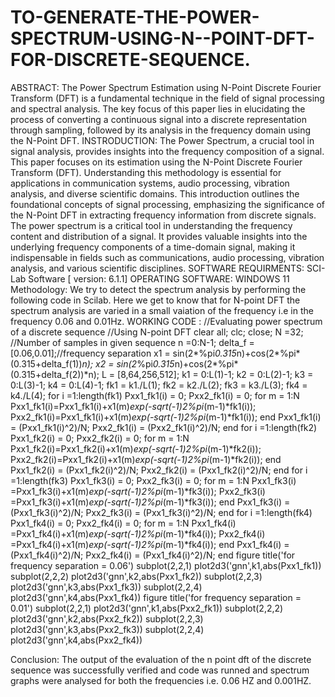 # TO-GENERATE-THE-POWER-SPECTRUM-USING-N--POINT-DFT-FOR-DISCRETE-SEQUENCE.
ABSTRACT:
The Power Spectrum Estimation using N-Point Discrete Fourier Transform (DFT) is a fundamental technique in the field of signal processing and spectral analysis.
The key focus of this paper lies in elucidating the process of converting a continuous signal into a discrete representation through sampling, followed by its analysis in the frequency domain using the N-Point DFT.
INSTRODUCTION:
The Power Spectrum, a crucial tool in signal analysis, provides insights into the frequency composition of a signal. This paper focuses on its estimation using the N-Point Discrete Fourier Transform (DFT).
Understanding this methodology is essential for applications in communication systems, audio processing, vibration analysis, and diverse scientific domains. This introduction outlines the foundational concepts of signal processing, emphasizing the significance of the N-Point DFT in extracting frequency information from discrete signals.
The power spectrum is a critical tool in understanding the frequency content and distribution of a signal. It provides valuable insights into the underlying frequency components of a time-domain signal, making it indispensable in fields such as communications, audio processing, vibration analysis, and various scientific disciplines.
SOFTWARE REQUIRMENTS:
SCI-Lab Software [ version: 6.1.1] OPERATING SOFTWARE: WINDOWS 11
Methodology:
We try to detect the spectrum analysis by performing the following code in Scilab. Here we get to know that for N-point DFT the spectrum analysis are varied in a small vaiation of the frequency i.e in the frequency 0.06 and 0.01Hz.
WORKING CODE :
//Evaluating power spectrum of a discrete sequence //Using N-point DFT
clear all;
clc;
close;
N =32; //Number of samples in given sequence n =0:N-1;
delta_f = [0.06,0.01];//frequency separation
x1 = sin(2*%pi*0.315*n)+cos(2*%pi*(0.315+delta_f(1))*n); x2 = sin(2*%pi*0.315*n)+cos(2*%pi*(0.315+delta_f(2))*n); L = [8,64,256,512];
k1 = 0:L(1)-1;
k2 = 0:L(2)-1;
k3 = 0:L(3)-1;
k4 = 0:L(4)-1;
fk1 = k1./L(1);
fk2 = k2./L(2);
fk3 = k3./L(3);
fk4 = k4./L(4);
for i =1:length(fk1)
Pxx1_fk1(i) = 0;
   Pxx2_fk1(i) = 0; for m = 1:N
Pxx1_fk1(i)=Pxx1_fk1(i)+x1(m)*exp(-sqrt(-1)*2*%pi*(m-1)*fk1(i)); Pxx2_fk1(i)=Pxx1_fk1(i)+x1(m)*exp(-sqrt(-1)*2*%pi*(m-1)*fk1(i)); end
Pxx1_fk1(i) = (Pxx1_fk1(i)^2)/N;
Pxx2_fk1(i) = (Pxx2_fk1(i)^2)/N; end
for i =1:length(fk2)
Pxx1_fk2(i) = 0; Pxx2_fk2(i) = 0; for m = 1:N
Pxx1_fk2(i)=Pxx1_fk2(i)+x1(m)*exp(-sqrt(-1)*2*%pi*(m-1)*fk2(i)); Pxx2_fk2(i)=Pxx1_fk2(i)+x1(m)*exp(-sqrt(-1)*2*%pi*(m-1)*fk2(i)); end
Pxx1_fk2(i) = (Pxx1_fk2(i)^2)/N;
Pxx2_fk2(i) = (Pxx1_fk2(i)^2)/N; end
for i =1:length(fk3)
Pxx1_fk3(i) = 0; Pxx2_fk3(i) = 0; for m = 1:N
Pxx1_fk3(i) =Pxx1_fk3(i)+x1(m)*exp(-sqrt(-1)*2*%pi*(m-1)*fk3(i)); Pxx2_fk3(i) =Pxx1_fk3(i)+x1(m)*exp(-sqrt(-1)*2*%pi*(m-1)*fk3(i)); end
Pxx1_fk3(i) = (Pxx1_fk3(i)^2)/N;
Pxx2_fk3(i) = (Pxx1_fk3(i)^2)/N; end
for i =1:length(fk4)
Pxx1_fk4(i) = 0; Pxx2_fk4(i) = 0; for m = 1:N
Pxx1_fk4(i) =Pxx1_fk4(i)+x1(m)*exp(-sqrt(-1)*2*%pi*(m-1)*fk4(i)); Pxx2_fk4(i) =Pxx1_fk4(i)+x1(m)*exp(-sqrt(-1)*2*%pi*(m-1)*fk4(i)); end
Pxx1_fk4(i) = (Pxx1_fk4(i)^2)/N;
Pxx2_fk4(i) = (Pxx1_fk4(i)^2)/N; end
figure
title('for frequency separation = 0.06') subplot(2,2,1) plot2d3('gnn',k1,abs(Pxx1_fk1)) subplot(2,2,2) plot2d3('gnn',k2,abs(Pxx1_fk2)) subplot(2,2,3)
plot2d3('gnn',k3,abs(Pxx1_fk3)) subplot(2,2,4) plot2d3('gnn',k4,abs(Pxx1_fk4)) figure
title('for frequency separation = 0.01') subplot(2,2,1) plot2d3('gnn',k1,abs(Pxx2_fk1)) subplot(2,2,2) plot2d3('gnn',k2,abs(Pxx2_fk2)) subplot(2,2,3) plot2d3('gnn',k3,abs(Pxx2_fk3)) subplot(2,2,4) plot2d3('gnn',k4,abs(Pxx2_fk4))

Conclusion:
The output of the evaluation of the n point dft of the discrete sequence was successfully verified and code was runned and spectrum graphs were analysed for both the frequencies i.e. 0.06 HZ and 0.001HZ.


